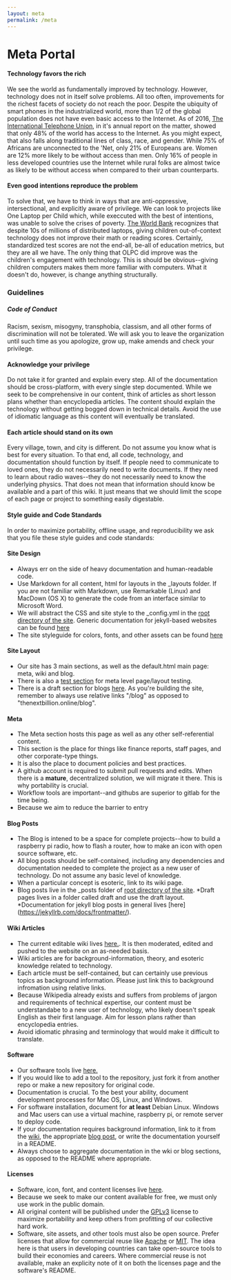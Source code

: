 ```yaml
---
layout: meta
permalink: /meta
---
```

# Meta Portal



#### Technology favors the rich

We see the world as fundamentally improved by technology. However, technology does not in itself solve problems. All too often, improvements for the richest facets of society do not reach the poor. Despite the ubiquity of smart phones in the industrialized world, more than 1/2 of the global population does not have even basic access to the Internet. As of 2016, [The International Telephone Union](http://www.itu.int/en/ITU-D/Statistics/Documents/facts/ICTFactsFigures2016.pdf), in it's annual report on the matter, showed that only 48% of the world has access to the Internet. As you might expect, that also falls along traditional lines of class, race, and gender. While 75% of Africans are unconnected to the 'Net, only 21% of Europeans are. Women are 12% more likely to be without access than men. Only 16% of people in less developed countries use the Internet while rural folks are almost twice as likely to be without access when compared to their urban counterparts.

#### Even good intentions reproduce the problem

To solve that, we have to think in ways that are anti-oppressive, intersectional, and explicitly aware of privilege. We can look to projects like One Laptop per Child which, while execcuted with the best of intentions, was unable to solve the crises of poverty. [The World Bank](https://blogs.worldbank.org/impactevaluations/one-laptop-per-child-is-not-improving-reading-or-math-but-are-we-learning-enough-from-these-evaluati) recognizes that despite 10s of millions of distributed laptops, giving children out-of-context technology does not improve their math or reading scores. Certainly, standardized test scores are not the end-all, be-all of education metrics, but they are all we have. The only thing that OLPC did improve was the children's engagement with technology. This is should be obvious--giving children computers makes them more familiar with computers. What it doesn't do, however, is change anything structurally.

### Guidelines


##### Code of Conduct
Racism, sexism, misogyny, transphobia, classism, and all other forms of discrimination will not be tolerated. We will ask you to leave the organization until such time as you apologize, grow up, make amends and check your privilege.

#### Acknowledge your privilege
Do not take it for granted and explain every step. All of the documentation should be cross-platform, with every single step documented. While we seek to be comprehensive in our content, think of articles as short lesson plans whether than encyclopedia articles. The content should explain the technology without getting bogged down in technical details. Avoid the use of idiomatic language as this content will eventually be translated.

#### Each article should stand on its own
Every village, town, and city is different. Do not assume you know what is best for every situation. To that end, all code, technology, and documentation should function by itself. If people need to communicate to loved ones, they do not necessarily need to write documents. If they need to learn about radio waves--they do not necessarily need to know the underlying physics. That does not mean that information should know be available and a part of this wiki. It just means that we should limit the scope of each page or project to something easily digestable. 

#### Style guide and Code Standards
In order to maximize portability, offline usage, and reproducibility we ask that you file these style guides and code standards:

#### Site Design
* Always err on the side of heavy documentation and human-readable code. 
* Use Markdown for all content, html for layouts in the _layouts folder. If you are not familiar with Markdown, use Remarkable (Linux) and MacDown (OS X) to generate the code from an interface similar to Microsoft Word. 
* We will abstract the CSS and site style to the _config.yml in the [root directory of the site](github.com/thenextbilliononline/thenextbillion.online). Generic documentation for jekyll-based websites can be found [here](https://jekyllrb.com/docs/github-pages/) 
* The site styleguide for colors, fonts, and other assets can be found [here](/style-guide) 

#### Site Layout

* Our site has 3 main sections, as well as the default.html main page: meta, wiki and blog.
* There is also a [test section](/test) for meta level page/layout testing. 
* There is a draft section for blogs [here](/blog/draft). As you're building the site, remember to always use relative links "/blog" as opposed to "thenextbillion.online/blog".


#### Meta
* The Meta section hosts this page as well as any other self-referential content. 
* This section is the place for things like finance reports, staff pages, and other corporate-type things.
* It is also the place to document policies and best practices.
* A github account is required to submit pull requests and edits. When there is a **mature**, decentralized solution, we will migrate it there. This is why portability is crucial.
* Workflow tools are important--and githubs are superior to gitlab for the time being.
* Because we aim to reduce the barrier to entry


#### Blog Posts
* The Blog is intened to be a space for complete projects--how to build a raspberry pi radio, how to flash a router, how to make an icon with open source software, etc.  
* All blog posts should be self-contained, including any dependencies and documentation needed to complete the project as a new user of technology. Do not assume any basic level of knowledge. 
* When a particular concept is esoteric, link to its wiki page.
* Blog posts live in the _posts folder of [root directory of the site](github.com/thenextbilliononline). 
*Draft pages lives in a folder called draft and use the draft layout.
*Documentation for jekyll blog posts in general lives [here] (https://jekyllrb.com/docs/frontmatter/). 


#### Wiki Articles
* The current editable wiki lives [here.](https://github.com/thenextbilliononline/thenextbillion.online/wiki). It is then moderated, edited and pushed to the website on an as-needed basis. 
* Wiki articles are for background-information, theory, and esoteric knowledge related to technology.
* Each article must be self-contained, but can certainly use previous topics as background information. Please just link this to background infromation using relative links.
* Because Wikipedia already exists and suffers from problems of jargon and requirements of technical expertise, our content must be understandabe to a new user of technology, who likely doesn't speak English as their first language. Aim for lesson plans rather than encyclopedia entries.
* Avoid idiomatic phrasing and terminology that would make it difficult to translate.


#### Software
* Our software tools live [here.](https://github.com/thenextbilliononline) 
* If you would like to add a tool to the repository, just fork it from another repo or make a new repository for original code.
* Documentation is crucial. To the best your ability, document development processes for Mac OS, Linux, and Windows.
* For software installation, document for **at least** Debian Linux. Windows and Mac users can use a virtual machine, raspberry pi, or remote server to deploy code. 
* If your documentation requires background information, link to it from the [wiki](https://github.com/thenextbilliononline/thenextbillion.online/wiki), the appropriate [blog post](/blog), or write the documentation yourself in a README.
* Always choose to aggregate documentation in the wki or blog sections, as opposed to the README where appropriate.


#### Licenses
* Software, icon, font, and content licenses live [here](/licenses). 
* Because we seek to make our content available for free, we must only use work in the public domain. 
* All original content will be published under the [GPLv3](/licenses/GPLv3.md) license to maximize portability and keep others from profitting of our collective hard work.
* Software, site assets, and other tools must also be open source. Prefer licenses that allow for commercial reuse like [Apache](/licenses/Apache.md) or [MIT](/licenses/MIT.md). The idea here is that users in developing countries can take open-source tools to build their economies and careers. Where commercial reuse is not available, make an explicity note of it on both the licenses page and the software's README.


